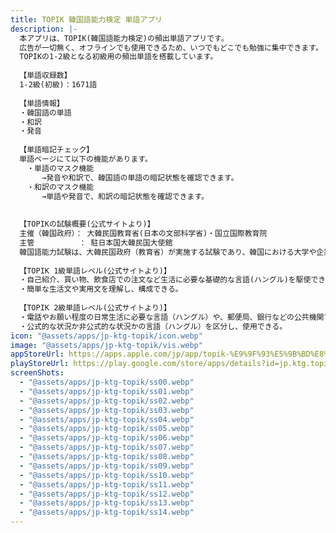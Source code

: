 ```yaml
---
title: TOPIK 韓国語能力検定 単語アプリ
description: |-
  本アプリは、TOPIK(韓国語能力検定)の頻出単語アプリです。
  広告が一切無く、オフラインでも使用できるため、いつでもどこでも勉強に集中できます。
  TOPIKの1-2級となる初級用の頻出単語を搭載しています。
  
  【単語収録数】
  1-2級(初級)：1671語
  
  【単語情報】
  ・韓国語の単語
  ・和訳
  ・発音
  
  【単語暗記チェック】
  単語ページにて以下の機能があります。
  　・単語のマスク機能
  　　　→発音や和訳で、韓国語の単語の暗記状態を確認できます。
  　・和訳のマスク機能
  　　　→単語や発音で、和訳の暗記状態を確認できます。
  
  
  【TOPIKの試験概要(公式サイトより)】
  主催（韓国政府）： 大韓民国教育省(日本の文部科学省)・国立国際教育院
  主管　　　　　　： 駐日本国大韓民国大使館
  韓国語能力試験は、大韓民国政府（教育省）が実施する試験であり、韓国における大学や企業が唯一採択する韓国語（ハングル）資格試験です。試験結果は、大学の教育課程の運営、奨学金支給、留学や就職など幅広く活用されており、世界90カ国で毎年40万人の韓国語学習者が受験しております。
  
  【TOPIK 1級単語レベル(公式サイトより)】
  ・自己紹介、買い物、飲食店での注文など生活に必要な基礎的な言語(ハングル)を駆使でき、身近な話題の内容を理解、表現できる。
  ・簡単な生活文や実用文を理解し、構成できる。
  
  【TOPIK 2級単語レベル(公式サイトより)】
  ・電話やお願い程度の日常生活に必要な言語（ハングル）や、郵便局、銀行などの公共機関での会話ができる。
  ・公式的な状況か非公式的な状況かの言語（ハングル）を区分し、使用できる。
icon: "@assets/apps/jp-ktg-topik/icon.webp"
image: "@assets/apps/jp-ktg-topik/vis.webp"
appStoreUrl: https://apps.apple.com/jp/app/topik-%E9%9F%93%E5%9B%BD%E8%AA%9E%E8%83%BD%E5%8A%9B%E6%A4%9C%E5%AE%9A-%E5%8D%98%E8%AA%9E%E3%82%A2%E3%83%97%E3%83%AA/id1672828809
playStoreUrl: https://play.google.com/store/apps/details?id=jp.ktg.topik
screenShots:
  - "@assets/apps/jp-ktg-topik/ss00.webp"
  - "@assets/apps/jp-ktg-topik/ss01.webp"
  - "@assets/apps/jp-ktg-topik/ss02.webp"
  - "@assets/apps/jp-ktg-topik/ss03.webp"
  - "@assets/apps/jp-ktg-topik/ss04.webp"
  - "@assets/apps/jp-ktg-topik/ss05.webp"
  - "@assets/apps/jp-ktg-topik/ss06.webp"
  - "@assets/apps/jp-ktg-topik/ss07.webp"
  - "@assets/apps/jp-ktg-topik/ss08.webp"
  - "@assets/apps/jp-ktg-topik/ss09.webp"
  - "@assets/apps/jp-ktg-topik/ss10.webp"
  - "@assets/apps/jp-ktg-topik/ss11.webp"
  - "@assets/apps/jp-ktg-topik/ss12.webp"
  - "@assets/apps/jp-ktg-topik/ss13.webp"
  - "@assets/apps/jp-ktg-topik/ss14.webp"
---
```


